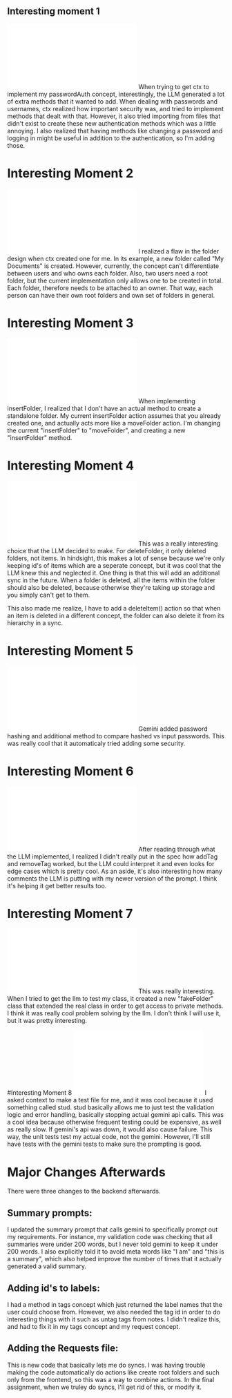 ## Interesting moment 1
![Implementing Password Auth](../context/design/brainstorming/questioning.md/20251014_010352.1dce5115.md) 
When trying to get ctx to implement my passwordAuth concept, interestingly, the LLM generated a lot of extra methods that it wanted to add.  When dealing with passwords and usernames, ctx realized how important security was, and tried to implement methods that dealt with that.  However, it also tried importing from files that didn't exist to create these new authentication methods which was a little annoying.  I also realized that having methods like changing a password and logging in might be useful in addition to the authentication, so I'm adding those.

# Interesting Moment 2
![Folders](../context/design/brainstorming/questioning.md/20251014_012241.143afb76.md)
I realized a flaw in the folder design when ctx created one for me.  In its example, a new folder called "My Documents" is created.  However, currently, the concept can't differentiate between users and who owns each folder.  Also, two users need a root folder, but the current implementation only allows one to be created in total.  Each folder, therefore needs to be attached to an owner.  That way, each person can have their own root folders and own set of folders in general.

# Interesting Moment 3
![realized an oversight](../context/src/concepts/Scriblink/folder.ts/20251014_233625.2db0d96a.md)
When implementing insertFolder, I realized that I don't have an actual method to create a standalone folder.  My current insertFolder action assumes that you already created one, and actually acts more like a moveFolder action.  I'm changing the current "insertFolder" to "moveFolder", and creating a new "insertFolder" method.

# Interesting Moment 4
![not deleting items](../context/design/brainstorming/questioning.md/steps/response.d7e62682.md)
This was a really interesting choice that the LLM decided to make.  For deleteFolder, it only deleted folders, not items.  In hindsight, this makes a lot of sense because we're only keeping id's of items which are a seperate concept, but it was cool that the LLM knew this and neglected it.  One thing is that this will add an additional sync in the future.  When a folder is deleted, all the items within the folder should also be deleted, because otherwise they're taking up storage and you simply can't get to them.  

This also made me realize, I have to add a deleteItem() action so that when an item is deleted in a different concept, the folder can also delete it from its hierarchy in a sync.

# Interesting Moment 5
![Adding hashing](../context/design/brainstorming/questioning.md/20251015_093451.0fe2491f.md)
Gemini added password hashing and additional method to compare hashed vs input passwords.  This was really cool that it automaticaly tried adding some security.

# Interesting Moment 6
![implementing tagging](../context/design/brainstorming/questioning.md/20251015_100215.ba3aa5af.md)
After reading through what the LLM implemented, I realized I didn't really put in the spec how addTag and removeTag worked, but the LLM could interpret it and even looks for edge cases which is pretty cool.  As an aside, it's also interesting how many comments the LLM is putting with my newer version of the prompt.  I think it's helping it get better results too.

# Interesting Moment 7
![testing private methods](../context/design/brainstorming/questioning.md/20251015_160947.85120102.md)
This was really interesting.  When I tried to get the llm to test my class, it created a new "fakeFolder" class that extended the real class in order to get access to private methods.  I think it was really cool problem solving by the llm.  I don't think I will use it, but it was pretty interesting.

#Interesting Moment 8
![not calling gemini](../context/design/brainstorming/questioning.md/20251015_174627.5ca4a016.md)
I asked context to make a test file for me, and it was cool because it used something called stud.  stud basically allows me to just test the validation logic and error handling, basically stopping actual gemini api calls.  This was a cool idea because otherwise frequent testing could be expensive, as well as really slow.  If gemini's api was down, it would also cause failure.  This way, the unit tests test my actual code, not the gemini.  However, I'll still have tests with the gemini tests to make sure the prompting is good.


# Major Changes Afterwards
There were three changes to the backend afterwards.

## Summary prompts:
I updated the summary prompt that calls gemini to specifically prompt out my requirements.  For instance, my validation code was checking that all summaries were under 200 words, but I never told gemini to keep it under 200 words.  I also explicitly told it to avoid meta words like "I am" and "this is a summary", which also helped improve the number of times that it actually generated a valid summary.

## Adding id's to labels:
I had a method in tags concept which just returned the label names that the user could choose from.  However, we also needed the tag id in order to do interesting things with it such as untag tags from notes.  I didn't realize this, and had to fix it in my tags concept and my request concept.

## Adding the Requests file:
This is new code that basically lets me do syncs.  I was having trouble making the code automatically do actions like create root folders and such only from the frontend, so this was a way to combine actions. In the final assignment, when we truley do syncs, I'll get rid of this, or modify it.